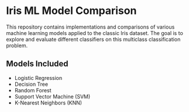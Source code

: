 # Iris ML Model Comparison

This repository contains implementations and comparisons of various machine learning models applied to the classic Iris dataset. The goal is to explore and evaluate different classifiers on this multiclass classification problem.

## Models Included

- Logistic Regression
- Decision Tree
- Random Forest
- Support Vector Machine (SVM)
- K-Nearest Neighbors (KNN)
